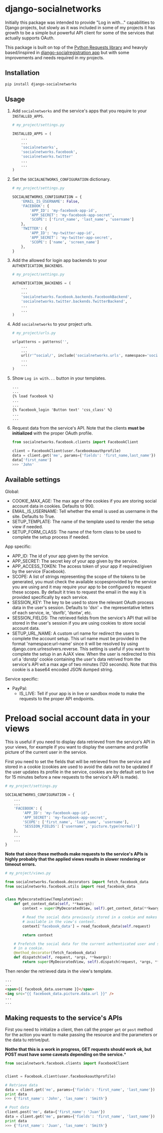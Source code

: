 # django-socialnetworks

Initially this package was intended to provide "Log in with..." capabilities to Django projects, but slowly as it was included in some of my projects it has growth to be a simple but powerful API client for some of the services that actually supports OAuth.

This package is built on top of the [Python Requests library](http://docs.python-requests.org/) and heavyly based/inspired in [django-socialregistration app](https://github.com/flashingpumpkin/django-socialregistration) but with some improvements and needs required in my projects.



## Installation

```bash
pip install django-socialnetworks
```

## Usage

1. Add ```socialnetworks``` and the service's apps that you require to your
   ```INSTALLED_APPS```.

	```python
	# my_project/settings.py
	
	INSTALLED_APPS = (
	    ...
	    ...
	    'socialnetworks',
	    'socialnetworks.facebook',
	    'socialnetworks.twitter'
	    ...
	    ...
	)
	```

2. Set the ```SOCIALNETWORKS_CONFIGURATION``` dictionary.

	```python
	# my_project/settings.py
	
	SOCIALNETWORKS_CONFIGURATION = {
	    'EMAIL_IS_USERNAME': False,
	    'FACEBOOK': {
	        'APP_ID': 'my-facebook-app-id',
	        'APP_SECRET': 'my-facebook-app-secret',
	        'SCOPE': ['first_name', 'last_name', 'username']
	    },
	    'TWITTER': {
	        'APP_ID': 'my-twitter-app-id',
	        'APP_SECRET': 'my-twitter-app-secret',
	        'SCOPE': ['name', 'screen_name']
	    },
	}
	```

3. Add the allowed for login app backends to your ```AUTHENTICATION_BACKENDS```.

	```python
	# my_project/settings.py
	
	AUTHENTICATION_BACKENDS = (
	    ...
	    ...
	    'socialnetworks.facebook.backends.FacebookBackend',
	    'socialnetworks.twitter.backends.TwitterBackend',
	    ...
	    ...
	)
	```

4. Add ```socialnetworks``` to your project urls.

	```python
	# my_project/urls.py
	
	urlpatterns = patterns('',
	    ...
	    ...
	    url(r'^social/', include('socialnetworks.urls', namespace='socialnetwork')),
	    ...
	    ...
	)
	```

5. Show ```Log in with...``` button in your templates.

	```html
	...
	...
	{% load facebook %}
	...
	...
	{% facebook_login 'Button text' 'css_class' %}
	...
	...
	```

6. Request data from the service's API. Note that the clients **must be initialized** with the proper OAuth profile.

	```python
	from socialnetworks.facebook.clients import FacebookClient
	
	client = FacebookClient(user.facebookoauthprofile)
	data = client.get('me', params={'fields': 'first_name,last_name'})
	data['first_name']
	>>> 'John'
	```

## Available settings

Global:

+ COOKIE_MAX_AGE: The max age of the cookies if you are storing social account data in cookies. Defaults to 900.
+ EMAIL_IS_USERNAME: Tell whether the email is used as username in the site. Defaults to True.
+ SETUP_TEMPLATE: The name of the template used to render the setup view if needed.
+ SETUP_FORM_CLASS: The name of the form class to be used to complete the setup process if needed.

App specific:

+ APP_ID: The id of your app given by the service.
+ APP_SECRET: The secret key of your app given by the service.
+ APP_ACCESS_TOKEN: The access token of your app if required/given by the service (Facebook).
+ SCOPE: A list of strings representing the scope of the tokens to be generated, you must check the available scopesprovided by the service you are using and it may require your app to be configured to request these scopes. By default it tries to request the email in the way it is provided specifically by each service.
+ SESSION_KEY: The key to be used to store the relevant OAuth process data in the user's session. Defaults to 'dsn' + the representative letters of each service, ie, 'dsnfb', 'dsntw', etc.
+ SESSION_FIELDS: The retrieved fields from the service's API that will be stored in the user's session if you are using cookies to store social account data.
+ SETUP_URL_NAME: A custom url name for redirect the users to complete the account setup. This url name must be provided in the format 'namespace:url-name' since it will be resolved by using django.core.urlresolvers.reverse. This setting is useful if you want to complete the setup in an AJAX view. When the user is redirected to this url a 'dsnstp' cookie containing the user's data retrived from the service's API wit a max age of two minutes (120 seconds). Note that this cookie is a base64 encoded JSON dumped string.

Service specific:

+ PayPal:
    + IS_LIVE: Tell if your app is in live or sandbox mode to make the requests to the proper API endpoints.


# Preload social account data in your views

This is useful if you need to display data retrieved from the service's API in your views, for example if you want to display the username and profile picture of the current user in the service.

First you need to set the fields that will be retrieved from the service and stored in a cookie (cookies are used to avoid the data not to be updated if the user updates its profile in the service, cookies are by default set to live for 15 minutes before a new requests to the service's API is made).

```python
# my_project/settings.py

SOCIALNETWORKS_CONFIGURATION = {
    ...
    ...
    'FACEBOOK': {
        'APP_ID': 'my-facebook-app-id',
        'APP_SECRET': 'my-facebook-app-secret',
        'SCOPE': ['first_name', 'last_name', 'username'],
        'SESSION_FIELDS': ['username', 'picture.type(normal)']
    },
    ...
    ...
}
```

**Note that since these methods make requests to the service's APIs is highly probably that the applied views results in slower rendering or timeout errors.**

```python
# my_project/views.py

from socialnetworks.facebook.decorators import fetch_facebook_data
from socialnetworks.facebook.utils import read_facebook_data


class MyDecoratedView(TemplateView):
    def get_context_data(self, **kwargs):
        context = super(MyDecoratedView, self).get_context_data(**kwargs)

        # Read the social data previously stored in a cookie and makes it
        # available in the view's context.
        context['facebook_data'] = read_facebook_data(self.request)

        return context

    # Prefetch the social data for the current authenticated user and store it
    # in a cookie.
    @method_decorator(fetch_facebook_data)
    def dispatch(self, request, *args, **kwargs):
        return super(MyDecoratedView, self).dispatch(request, *args, **kwargs)

```

Then render the retrieved data in the view's template.

```html
...
...
<span>{{ facebook_data.username }}</span>
<img src="{{ facebook_data.picture.data.url }}" />
...
...
```

## Making requests to the service's APIs

First you need to initialize a client, then call the proper ```get``` or ```post``` method for the action you want to make passing the resource and the parameters or the data tu retrive/put.

**Nothe that this is a work in progress, GET requests should work ok, but POST must have some caveats depending on the service.***

```python
from socialnetwork.facebook.clients import FacebookClient


client = Facebook.client(user.facebookoauthprofile)

# Retrieve data
data = client.get('me', params={'fields': 'first_name', 'last_name'})
print data
>>> {'first_name': 'John', 'las_name': 'Smith'}

# Post data
client.post('me', data={'first_name': 'Juan'})
data = client.get('me', params={'fields': 'first_name', 'last_name'})
print data
>>> {'first_name': 'Juan', 'las_name': 'Smith'}
```
